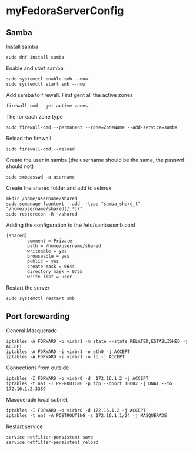 # myFedoraServerConfig

## Samba
Install samba
```
sudo dnf install samba
```
Enable and start samba
```
sudo systemctl enable smb --now
sudo systemctl start smb --now
```
Add samba to firewall. First gent all the active zones
```
firewall-cmd --get-active-zones
```
The for each zone type
```
sudo firewall-cmd --permanent --zone=ZoneName --add-service=samba
```
Reload the firewall
```
sudo firewall-cmd --reload
```
Create the user in samba (the username should be the same, the passwd should not)
```
sudo smbpasswd -a username
```
Create the shared folder and add to selinux
```
mkdir /home/username/shared
sudo semanage fcontext --add --type "samba_share_t" "/home/username/shared(/.*)?"
sudo restorecon -R ~/shared
```
Adding the configuration to the /etc/samba/smb.conf
```
[shared]
        comment = Private
        path = /home/username/shared
        writeable = yes
        browseable = yes
        public = yes
        create mask = 0644
        directory mask = 0755
        write list = user
```
Restart the server
```
sudo systemctl restart smb
```

## Port forewarding
General Masquerade
```
iptables -A FORWARD -o virbr1 -m state --state RELATED,ESTABLISHED -j ACCEPT
iptables -A FORWARD -i virbr1 -o eth0 -j ACCEPT
iptables -A FORWARD -i virbr1 -o lo -j ACCEPT
```
Connections from outside
```
iptables -I FORWARD -o virbr0 -d  172.16.1.2 -j ACCEPT
iptables -t nat -I PREROUTING -p tcp --dport 10002 -j DNAT --to 172.16.1.2:3389
```
Masquerade local subnet
```
iptables -I FORWARD -o virbr0 -d 172.16.1.2 -j ACCEPT
iptables -t nat -A POSTROUTING -s 172.16.1.1/24 -j MASQUERADE
```
Restart service
```
service netfilter-persistent save
service netfilter-persistent reload
```
